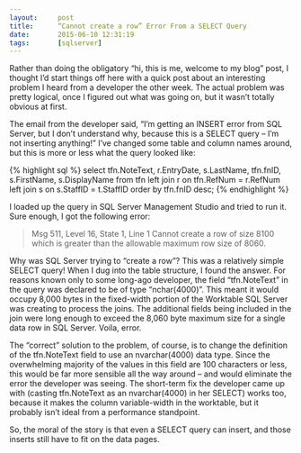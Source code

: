 ```yaml
---
layout:     post
title:      “Cannot create a row” Error From a SELECT Query
date:       2015-06-10 12:31:19
tags:       [sqlserver]
---
```

Rather than doing the obligatory “hi, this is me, welcome to my blog” post, I thought I’d start things off here with a quick post about an interesting problem I heard from a developer the other week. The actual problem was pretty logical, once I figured out what was going on, but it wasn’t totally obvious at first.

<!-- more -->

The email from the developer said, “I’m getting an INSERT error from SQL Server, but I don’t understand why, because this is a SELECT query – I’m not inserting anything!” I’ve changed some table and column names around, but this is more or less what the query looked like:

{% highlight sql %}
select
     tfn.NoteText, r.EntryDate, s.LastName,
     tfn.fnID, s.FirstName, s.DisplayName
from
     tfn
     left join r on tfn.RefNum = r.RefNum
     left join s on s.StaffID = t.StaffID
order by
     tfn.fnID desc;
{% endhighlight %}

I loaded up the query in SQL Server Management Studio and tried to run it. Sure enough, I got the following error:

> Msg 511, Level 16, State 1, Line 1
> Cannot create a row of size 8100 which is greater than the allowable 
> maximum row size of 8060.

Why was SQL Server trying to “create a row”? This was a relatively simple SELECT query! When I dug into the table structure, I found the answer. For reasons known only to some long-ago developer, the field “tfn.NoteText” in the query was declared to be of type “nchar(4000)”. This meant it would occupy 8,000 bytes in the fixed-width portion of the Worktable SQL Server was creating to process the joins. The additional fields being included in the join were long enough to exceed the 8,060 byte maximum size for a single data row in SQL Server. Voila, error.

The “correct” solution to the problem, of course, is to change the definition of the tfn.NoteText field to use an nvarchar(4000) data type. Since the overwhelming majority of the values in this field are 100 characters or less, this would be far more sensible all the way around – and would eliminate the error the developer was seeing. The short-term fix the developer came up with (casting tfn.NoteText as an nvarchar(4000) in her SELECT) works too, because it makes the column variable-width in the worktable, but it probably isn’t ideal from a performance standpoint.

So, the moral of the story is that even a SELECT query can insert, and those inserts still have to fit on the data pages.
